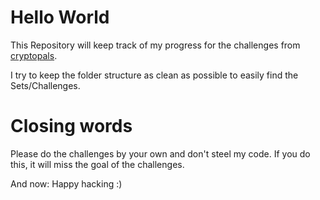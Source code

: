 # Hello World

This Repository will keep track of my progress for the challenges from [cryptopals](http://cryptopals.com).

I try to keep the folder structure as clean as possible to easily find the Sets/Challenges.

# Closing words
Please do the challenges by your own and don't steel my code. If you do this, it will miss the goal of the challenges.

And now: Happy hacking :)
